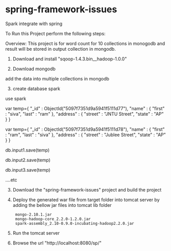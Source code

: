 spring-framework-issues
=======================

Spark integrate with spring

To Run this Project perform the following steps:
 
Overview: This project is for word count for 10 collections in monogodb and result will be stored in output collection in mongodb.

1. Download  and install "sqoop-1.4.3.bin__hadoop-1.0.0" 

2. Download mongodb
 
add the data into multiple collections in mongodb

3. create database spark 

use spark

var temp={ 
	"_id" : ObjectId("5097f7351d9a5941f5111d77"), 
	"name" : { 
		"first" : "siva", 
		"last" : "ram" 
	}, 
	"address" : { 
		"street" : "JNTU Street", 
		"state" : "AP" 
	} 
} 

var temp={ 
	"_id" : ObjectId("5097f7351d9a5941f5111d78"), 
	"name" : { 
		"first" : "ram", 
		"last" : "siva" 
	}, 
	"address" : { 
		"street" : "Jublee Street", 
		"state" : "AP" 
	} 
} 


db.input1.save(temp)

db.input2.save(temp)

db.input3.save(temp)

....etc


3. Download the "spring-framework-issues" project and build the project
4. Deploy the generated war file from target folder into tomcat server by adding the bellow jar files into tomcat lib folder

        mongo-2.10.1.jar
        mongo-hadoop-core_2.2.0-1.2.0.jar
        spark-assembly_2.10-0.9.0-incubating-hadoop2.2.0.jar

5. Run the tomcat server 

6. Browse the url "http://localhost:8080/sp/"


